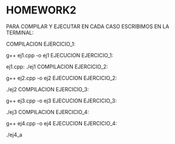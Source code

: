 # HOMEWORK2

PARA COMPILAR Y EJECUTAR EN CADA CASO ESCRIBIMOS EN LA TERMINAL:

COMPILACION EJERCICIO_1:

g++ ej1.cpp -o ej1
EJECUCION EJERCICIO_1:

ej1.cpp: ./ej1
COMPILACION EJERCICIO_2:

g++ ej2.cpp -o ej2
EJECUCION EJERCICIO_2:

./ej2
COMPILACION EJERCICIO_3:

g++ ej3.cpp -o ej3
EJECUCION EJERCICIO_3:

./ej3
COMPILACION EJERCICIO_4:

g++ ej4.cpp -o ej4
EJECUCION EJERCICIO_4:

./ej4_a
